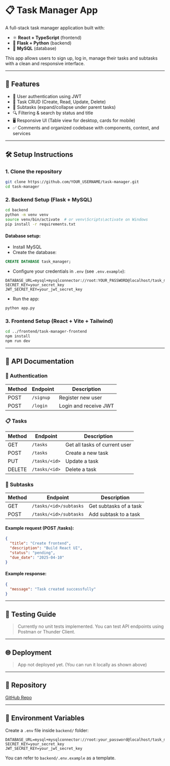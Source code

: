 # 📋 Task Manager App

A full-stack task manager application built with:

- ⚛️ **React + TypeScript** (frontend)
- 🐍 **Flask + Python** (backend)
- 🐬 **MySQL** (database)

This app allows users to sign up, log in, manage their tasks and subtasks with a clean and responsive interface.

---

## 🚀 Features

- 🔐 User authentication using JWT
- 📝 Task CRUD (Create, Read, Update, Delete)
- 🧩 Subtasks (expand/collapse under parent tasks)
- 🔍 Filtering & search by status and title
- 🖥 Responsive UI (Table view for desktop, cards for mobile)
- ✅ Comments and organized codebase with components, context, and services

---

## 🛠️ Setup Instructions

### 1. Clone the repository

```bash
git clone https://github.com/YOUR_USERNAME/task-manager.git
cd task-manager
```

### 2. Backend Setup (Flask + MySQL)

```bash
cd backend
python -m venv venv
source venv/bin/activate  # or venv\Scripts\activate on Windows
pip install -r requirements.txt
```

#### Database setup:

- Install MySQL
- Create the database:

```sql
CREATE DATABASE task_manager;
```

- Configure your credentials in `.env` (see `.env.example`):

```env
DATABASE_URL=mysql+mysqlconnector://root:YOUR_PASSWORD@localhost/task_manager
SECRET_KEY=your_secret_key
JWT_SECRET_KEY=your_jwt_secret_key
```

- Run the app:

```bash
python app.py
```

### 3. Frontend Setup (React + Vite + Tailwind)

```bash
cd ../frontend/task-manager-frontend
npm install
npm run dev
```

---

## 📡 API Documentation

### 🔐 Authentication

| Method | Endpoint  | Description           |
| ------ | --------- | --------------------- |
| POST   | `/signup` | Register new user     |
| POST   | `/login`  | Login and receive JWT |

### 📋 Tasks

| Method | Endpoint      | Description                   |
| ------ | ------------- | ----------------------------- |
| GET    | `/tasks`      | Get all tasks of current user |
| POST   | `/tasks`      | Create a new task             |
| PUT    | `/tasks/<id>` | Update a task                 |
| DELETE | `/tasks/<id>` | Delete a task                 |

### 🧩 Subtasks

| Method | Endpoint               | Description            |
| ------ | ---------------------- | ---------------------- |
| GET    | `/tasks/<id>/subtasks` | Get subtasks of a task |
| POST   | `/tasks/<id>/subtasks` | Add subtask to a task  |

#### Example request (POST /tasks):

```json
{
  "title": "Create frontend",
  "description": "Build React UI",
  "status": "pending",
  "due_date": "2025-04-10"
}
```

#### Example response:

```json
{
  "message": "Task created successfully"
}
```

---

## 🧪 Testing Guide

> Currently no unit tests implemented.
> You can test API endpoints using Postman or Thunder Client.

---

## 🌐 Deployment

> App not deployed yet. (You can run it locally as shown above)

---

## 📎 Repository

[GitHub Repo](https://github.com/YOUR_USERNAME/task-manager)

---

## 🔐 Environment Variables

Create a `.env` file inside `backend/` folder:

```env
DATABASE_URL=mysql+mysqlconnector://root:your_password@localhost/task_manager
SECRET_KEY=your_secret_key
JWT_SECRET_KEY=your_jwt_secret_key
```

You can refer to `backend/.env.example` as a template.
